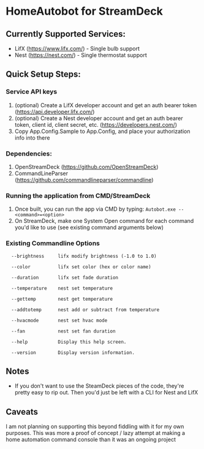 # HomeAutobot for StreamDeck

## Currently Supported Services:
* LifX (https://www.lifx.com/) - Single bulb support
* Nest (https://nest.com/) - Single thermostat support

## Quick Setup Steps:
### Service API keys
1. (optional) Create a LifX developer account and get an auth bearer token (https://api.developer.lifx.com/)
2. (optional) Create a Nest developer account and get an auth bearer token, client id, client secret, etc. (https://developers.nest.com/)
3. Copy App.Config.Sample to App.Config, and place your authorization info into there

### Dependencies:
1. OpenStreamDeck (https://github.com/OpenStreamDeck)
2. CommandLineParser (https://github.com/commandlineparser/commandline)

### Running the application from CMD/StreamDeck
1. Once built, you can run the app via CMD by typing:
`Autobot.exe --<command>=<option>`
2. On StreamDeck, make one System Open command for each command you'd like to use (see existing command arguments below)

### Existing Commandline Options
```
  --brightness     lifx modify brightness (-1.0 to 1.0)

  --color          lifx set color (hex or color name)

  --duration       lifx set fade duration

  --temperature    nest set temperature

  --gettemp        nest get temperature

  --addtotemp      nest add or subtract from temperature

  --hvacmode       nest set hvac mode

  --fan            nest set fan duration

  --help           Display this help screen.

  --version        Display version information.
 ```

## Notes
* If you don't want to use the SteamDeck pieces of the code, they're pretty easy to rip out. Then you'd just be left with a CLI for Nest and LifX
## Caveats
I am not planning on supporting this beyond fiddling with it for my own purposes. 
This was more a proof of concept / lazy attempt at making a home automation command console than it was an ongoing project 

